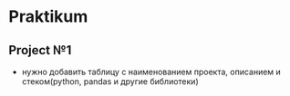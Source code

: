 # Praktikum

## Project №1
- нужно добавить таблицу с наименованием проекта, описанием и стеком(python, pandas и другие библиотеки)
